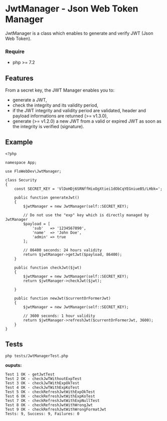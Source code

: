 # JwtManager - Json Web Token Manager

JwtManager is a class which enables to generate and verify JWT (Json Web Token).
### Require

* php >= 7.2

## Features

From a secret key, the JWT Manager enables you to:
- generate a JWT,
- check the integrity and its validity period,
- if the JWT integrity and validity period are validated, header and payload informations are returned (>= v1.3.0),
- generate (>= v1.2.0) a new JWT from a valid or expired JWT as soon as the integrity is verified (signature).
## Example

```
<?php

namespace App;

use FloWebDev\JwtManager;

class Security
{
    const SECRET_KEY = 'VlDoHDj6SRNffHixOgXtiei1dObCqYEGniueB5/LHbk=';

    public function generateJwt()
    {
        $jwtManager = new JwtManager(self::SECRET_KEY);

        // Do not use the "exp" key which is directly managed by JwtManager
        $payload = [
            'sub'   => '1234567890',
            'name'  => 'John Doe',
            'admin' => true
        ];

        // 86400 seconds: 24 hours validity
        return $jwtManager->getJwt($payload, 86400);
    }

    public function checkJwt($jwt)
    {
        $jwtManager = new JwtManager(self::SECRET_KEY);
        return $jwtManager->checkJwt($jwt);

    }

    public function newJwt($currentOrFormerJwt)
    {
        $jwtManager = new JwtManager(self::SECRET_KEY);

        // 3600 seconds: 1 hour validity
        return $jwtManager->refreshJwt($currentOrFormerJwt, 3600);
    }
}
```

## Tests

`php tests/JwtManagerTest.php `

**ouputs:**

```
Test 1 OK - getJwtTest
Test 2 OK - checkJwTWithoutExpTest
Test 3 OK - checkJwTWithExpOkTest
Test 4 OK - checkJwTWithExpKoTest
Test 5 OK - checkRefreshJwtWithExpOkTest
Test 6 OK - checkRefreshJwtWithExpKoTest
Test 7 OK - checkRefreshJwtWithExpNullTest
Test 8 OK - checkRefreshJwtWithWrongJwt
Test 9 OK - checkRefreshJwtWithWrongFormatJwt
Tests: 9, Success: 9, Failures: 0
```